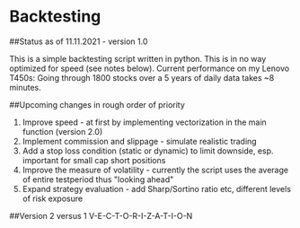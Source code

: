 # Backtesting


##Status as of 11.11.2021 - version 1.0

This is a simple backtesting script written in python. This is in no way optimized for speed (see notes below).
Current performance on my Lenovo T450s: Going through 1800 stocks over a 5 years of daily data takes ~8 minutes.


##Upcoming changes in rough order of priority

1) Improve speed - at first by implementing vectorization in the main function (version 2.0)
2) Implement commission and slippage - simulate realistic trading
3) Add a stop loss condition (static or dynamic) to limit downside, esp. important for small cap short positions
4) Improve the measure of volatility - currently the script uses the average of entire testperiod thus "looking ahead"
5) Expand strategy evaluation - add Sharp/Sortino ratio etc, different levels of risk exposure 
 

##Version 2 versus 1
V-E-C-T-O-R-I-Z-A-T-I-O-N

